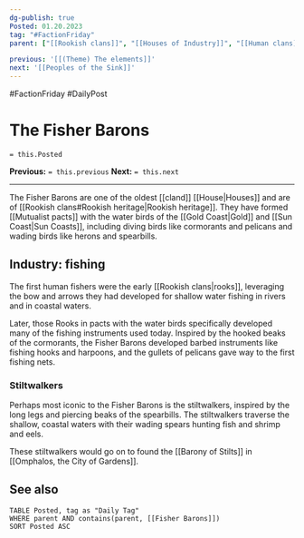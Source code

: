 ```yaml
---
dg-publish: true
Posted: 01.20.2023
tag: "#FactionFriday"
parent: ["[[Rookish clans]]", "[[Houses of Industry]]", "[[Human clans]]", "[[House]]", "[[Mutualist pacts]]", "[[Mutualist House]]", "[[Barony of Stilts]]"]

previous: '[[(Theme) The elements]]'
next: '[[Peoples of the Sink]]'
---
```

#FactionFriday #DailyPost
# The Fisher Barons
`= this.Posted`

**Previous:** `= this.previous`
**Next:** `= this.next`

---

The Fisher Barons are one of the oldest [[cland]] [[House|Houses]] and are of [[Rookish clans#Rookish heritage|Rookish heritage]]. They have formed [[Mutualist pacts]] with the water birds of the [[Gold Coast|Gold]] and [[Sun Coast|Sun Coasts]], including diving birds like cormorants and pelicans and wading birds like herons and spearbills.

## Industry: fishing

The first human fishers were the early [[Rookish clans|rooks]], leveraging the bow and arrows they had developed for shallow water fishing in rivers and in coastal waters.

Later, those Rooks in pacts with the water birds specifically developed many of the fishing instruments used today. Inspired by the hooked beaks of the cormorants, the Fisher Barons developed barbed instruments like fishing hooks and harpoons, and the gullets of pelicans gave way to the first fishing nets.

### Stiltwalkers

Perhaps most iconic to the Fisher Barons is the stiltwalkers, inspired by the long legs and piercing beaks of the spearbills. The stiltwalkers traverse the shallow, coastal waters with their wading spears hunting fish and shrimp and eels.

These stiltwalkers would go on to found the [[Barony of Stilts]] in [[Omphalos, the City of Gardens]].

## See also
```dataview
TABLE Posted, tag as "Daily Tag"
WHERE parent AND contains(parent, [[Fisher Barons]])
SORT Posted ASC
```